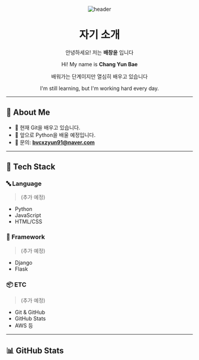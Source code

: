 <!-- Header -->
<p align="center">
  <img src="![Cute Puppies](https://images.unsplash.com/photo-1517423440428-a5a00ad493e8)
" alt="header" />
</p>

<!-- Self Introduction -->
<div align="center">

  <h1>자기 소개</h1>

  <p>안녕하세요! 저는 <strong>배창윤</strong> 입니다</p>
  <p>Hi! My name is <strong>Chang Yun Bae</strong></p>
  <p>배워가는 단계이지만 열심히 배우고 있습니다</p>
  <p>I'm still learning, but I'm working hard every day.</p>

</div>

---

## 👀 About Me

- 🔧 현재 Git을 배우고 있습니다.  
- 🐍 앞으로 Python을 배울 예정입니다.  
- 📧 문의: **bvcxzyun91@naver.com**

---

## 🧱 Tech Stack

### 🔤 Language  
> (추가 예정)  
- Python  
- JavaScript  
- HTML/CSS  

### 🧰 Framework  
> (추가 예정)  
- Django  
- Flask  

### 📦 ETC  
> (추가 예정)  
- Git & GitHub  
- GitHub Stats  
- AWS 등

---

## 📊 GitHub Stats 

